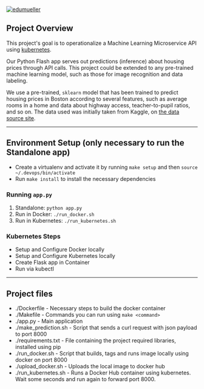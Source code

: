 [![edumueller](https://circleci.com/gh/edumueller/project_kubernetes_microservices.svg?style=svg)](https://circleci.com/gh/edumueller/workflows/project_kubernetes_microservices/tree/circleci-project-setup)

## Project Overview

This project's goal is to operationalize a Machine Learning Microservice API using [kubernetes](https://kubernetes.io/).

Our Python Flash app serves out predictions (inference) about housing prices through API calls. This project could be extended to any pre-trained machine learning model, such as those for image recognition and data labeling.

We use a pre-trained, `sklearn` model that has been trained to predict housing prices in Boston according to several features, such as average rooms in a home and data about highway access, teacher-to-pupil ratios, and so on. The data used was initially taken from Kaggle, on [the data source site](https://www.kaggle.com/c/boston-housing).

---

## Environment Setup (only necessary to run the Standalone app)

* Create a virtualenv and activate it by running `make setup` and then `source ~/.devops/bin/activate`
* Run `make install` to install the necessary dependencies

### Running `app.py`

1. Standalone:  `python app.py`
2. Run in Docker:  `./run_docker.sh`
3. Run in Kubernetes:  `./run_kubernetes.sh`

### Kubernetes Steps

* Setup and Configure Docker locally
* Setup and Configure Kubernetes locally
* Create Flask app in Container
* Run via kubectl

---

## Project files

* ./Dockerfile - Necessary steps to build the docker container
* ./Makefile - Commands you can run using `make <command>`
* ./app.py - Main application
* ./make_prediction.sh - Script that sends a curl request with json payload to port 8000
* ./requirements.txt - File containing the project required libraries, installed using pip
* ./run_docker.sh - Script that builds, tags and runs image locally using docker on port 8000
* ./upload_docker.sh - Uploads the local image to docker hub
* ./run_kubernetes.sh - Runs a Docker Hub container using kubernetes. Wait some seconds and run again to forward port 8000.

